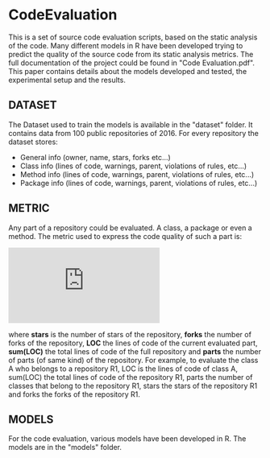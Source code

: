 # CodeEvaluation
This is a set of source code evaluation scripts, based on the static analysis of the code. Many different models in R have been developed trying to predict the quality of the source code from its static analysis metrics. The full documentation of the project could be found in "Code Evaluation.pdf". This paper contains details about the models developed and tested, the experimental setup and the results.

## DATASET
The Dataset used to train the models is available in the "dataset" folder. It contains data from 100 public repositories of 2016. For every repository the dataset stores: 
- General info (owner, name, stars, forks etc...)
- Class info (lines of code, warnings, parent, violations of rules, etc...)
- Method info (lines of code, warnings, parent, violations of rules, etc...)
- Package info (lines of code, warnings, parent, violations of rules, etc...)

## METRIC
Any part of a repository could be evaluated. A class, a package or even a method. The metric used to express the code quality of such a part is:

![SCORE Metric](https://latex.codecogs.com/gif.latex?SCORE%20%3D%20ln%28%5Cdfrac%7Bstars%20%5Ccdot%20LOC%7D%7Bsum%28LOC%29%7D%20&plus;%20%5Cdfrac%7Bstars%7D%7Bparts%7D%20&plus;%20%5Cdfrac%7Bforks%20%5Ccdot%20LOC%7D%7Bsum%28LOC%29%7D%20&plus;%20%5Cdfrac%7Bforks%7D%7Bparts%7D%29)

where **stars** is the number of stars of the repository, **forks** the number of forks of the repository, **LOC** the lines of code of the current evaluated part, **sum(LOC)** the total lines of code of the full repository and **parts** the number of parts (of same kind) of the repository. For example, to evaluate the class A who belongs to a repository R1, LOC is the lines of code of class A, sum(LOC) the total lines of code of the repository R1, parts the number of classes that belong to the repository R1, stars the stars of the  repository R1 and forks the forks of the repository R1.

## MODELS
For the code evaluation, various models have been developed in R. The models are in the "models" folder. 
